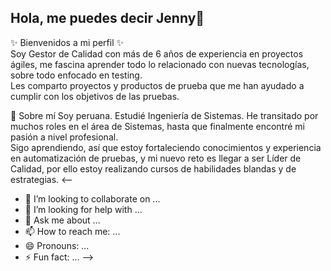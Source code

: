 ## Hola, me puedes decir Jenny👋
✨ Bienvenidos a mi perfil ✨    
Soy Gestor de Calidad con más de 6 años de experiencia en proyectos ágiles, me fascina aprender todo lo relacionado con nuevas tecnologías, sobre todo enfocado en testing.   
Les comparto proyectos y productos de prueba que me han ayudado a cumplir con los objetivos de las pruebas.

🌱 Sobre mí
Soy peruana. Estudié Ingeniería de Sistemas. He transitado por muchos roles en el área de Sistemas, hasta que finalmente encontré mi pasión a nivel profesional.  
Sigo aprendiendo, así que estoy fortaleciendo conocimientos y experiencia en automatización de pruebas, y mi nuevo reto es llegar a ser Líder de Calidad, por ello estoy realizando cursos de habilidades blandas y de estrategias.
<--
- 👯 I’m looking to collaborate on ...
- 🤔 I’m looking for help with ...
- 💬 Ask me about ...
- 📫 How to reach me: ...
- 😄 Pronouns: ...
- ⚡ Fun fact: ...
-->
